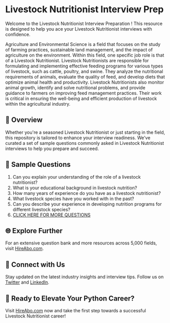 # Livestock Nutritionist Interview Prep

Welcome to the Livestock Nutritionist Interview Preparation ! This resource is designed to help you ace your Livestock Nutritionist interviews with confidence.

Agriculture and Environmental Science is a field that focuses on the study of farming practices, sustainable land management, and the impact of agriculture on the environment. Within this field, one specific job role is that of a Livestock Nutritionist. Livestock Nutritionists are responsible for formulating and implementing effective feeding programs for various types of livestock, such as cattle, poultry, and swine. They analyze the nutritional requirements of animals, evaluate the quality of feed, and develop diets that optimize animal health and productivity. Livestock Nutritionists also monitor animal growth, identify and solve nutritional problems, and provide guidance to farmers on improving feed management practices. Their work is critical in ensuring the well-being and efficient production of livestock within the agricultural industry.

## 🚀 Overview

Whether you're a seasoned Livestock Nutritionist or just starting in the field, this repository is tailored to enhance your interview readiness. We've curated a set of sample questions commonly asked in Livestock Nutritionist interviews to help you prepare and succeed.

## 📝 Sample Questions

1. Can you explain your understanding of the role of a livestock nutritionist?
2. What is your educational background in livestock nutrition?
3. How many years of experience do you have as a livestock nutritionist?
4. What livestock species have you worked with in the past?
5. Can you describe your experience in developing nutrition programs for different livestock species?
6. [CLICK HERE FOR MORE QUESTIONS](https://hireabo.com/job/10_0_17/Livestock%20Nutritionist)

## 🌐 Explore Further

For an extensive question bank and more resources across 5,000 fields, visit [HireAbo.com](https://www.hireabo.com).

## 📱 Connect with Us

Stay updated on the latest industry insights and interview tips. Follow us on [Twitter](https://twitter.com/hireabo) and [LinkedIn](https://www.linkedin.com/in/hire-abo-3609972a8/).

## 🚀 Ready to Elevate Your Python Career?

Visit [HireAbo.com](https://www.hireabo.com) now and take the first step towards a successful Livestock Nutritionist career!